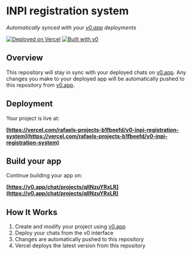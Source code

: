 # INPI registration system

*Automatically synced with your [v0.app](https://v0.app) deployments*

[![Deployed on Vercel](https://img.shields.io/badge/Deployed%20on-Vercel-black?style=for-the-badge&logo=vercel)](https://vercel.com/rafaels-projects-b1fbeefd/v0-inpi-registration-system)
[![Built with v0](https://img.shields.io/badge/Built%20with-v0.app-black?style=for-the-badge)](https://v0.app/chat/projects/qlINzuYRxLR)

## Overview

This repository will stay in sync with your deployed chats on [v0.app](https://v0.app).
Any changes you make to your deployed app will be automatically pushed to this repository from [v0.app](https://v0.app).

## Deployment

Your project is live at:

**[https://vercel.com/rafaels-projects-b1fbeefd/v0-inpi-registration-system](https://vercel.com/rafaels-projects-b1fbeefd/v0-inpi-registration-system)**

## Build your app

Continue building your app on:

**[https://v0.app/chat/projects/qlINzuYRxLR](https://v0.app/chat/projects/qlINzuYRxLR)**

## How It Works

1. Create and modify your project using [v0.app](https://v0.app)
2. Deploy your chats from the v0 interface
3. Changes are automatically pushed to this repository
4. Vercel deploys the latest version from this repository
